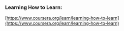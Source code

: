 ### Learning How to Learn: 
[https://www.coursera.org/learn/learning-how-to-learn](https://www.coursera.org/learn/learning-how-to-learn)
